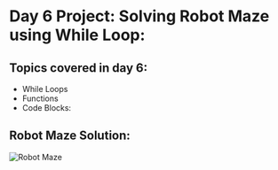 # Day 6 Project: Solving Robot Maze using While Loop:

## Topics covered in day 6:
- While Loops
- Functions
- Code Blocks:

## Robot Maze Solution:
![Robot Maze](https://github.com/Christopherdillard99/Python-100-Days-of-Code/assets/121410201/7e468d4f-485f-40ca-a985-0cbe05b7280c)
